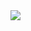 <img src="https://capsule-render.vercel.app/api?type=waving&color=auto&height=300&section=header&text=Hyunseo's%Github&fontSize=90" />
